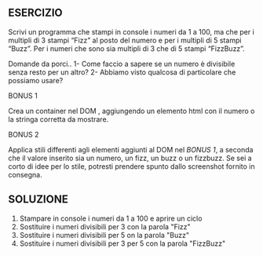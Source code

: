  ## ESERCIZIO
 
 Scrivi un programma che stampi in console i numeri da 1 a 100,
 ma che per i multipli di 3 stampi “Fizz” al posto del numero e per i multipli di 5 stampi “Buzz”.
 Per i numeri che sono sia multipli di 3 che di 5 stampi “FizzBuzz”.

Domande da porci..
1- Come faccio a sapere se un numero è divisibile senza resto per un altro?
2- Abbiamo visto qualcosa di particolare che possiamo usare?

 BONUS 1

 Crea un container nel DOM , aggiungendo un elemento html con il numero o la stringa corretta da mostrare.

BONUS 2

 Applica stili differenti agli elementi aggiunti al DOM nel *BONUS 1*, a seconda che il valore inserito sia un numero, un fizz, un buzz o un fizzbuzz.
 Se sei a corto di idee per lo stile, potresti prendere spunto dallo screenshot fornito in consegna.

 ## SOLUZIONE

 1. Stampare in console i numeri da 1 a 100 e aprire un ciclo
 2. Sostituire i numeri divisibili per 3 con la parola "Fizz"
 3. Sostituire i numeri divisibili per 5 on la parola "Buzz"
 4. Sostituire i numeri divisibili per 3 per 5 con la parola "FizzBuzz"